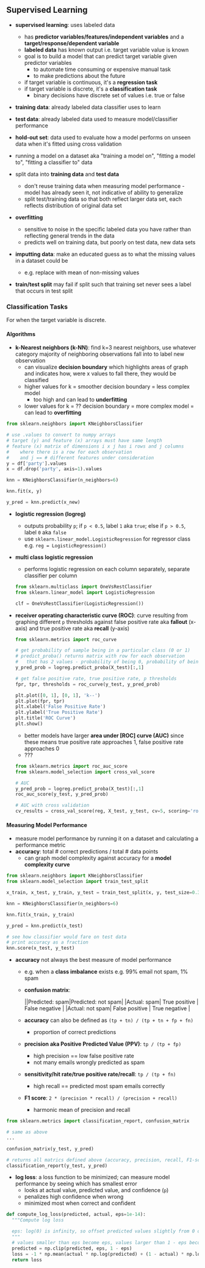 ## Supervised Learning

- **supervised learning**: uses labeled data
    - has **predictor variables/features/independent variables** and a **target/response/dependent variable**
    - **labeled data** has known output i.e. target variable value is known
    - goal is to build a model that can predict target variable given predictor variables
        - to automate time consuming or expensive manual task
        - to make predictions about the future
    - if target variable is continuous, it's a **regression task**
    - if target variable is discrete, it's a **classification task**
        - binary decisions have discrete set of values i.e. true or false

- **training data**: already labeled data classifier uses to learn
- **test data**: already labeled data used to measure model/classifier performance
- **hold-out set**: data used to evaluate how a model performs on unseen data when it's fitted using cross validation

- running a model on a dataset aka "training a model on", "fitting a model to", "fitting a classifier to" data
- split data into **training data** and **test data**
    - don't reuse training data when measuring model performance - model has already seen it, not indicative of ability to generalize
    - split test/training data so that both reflect larger data set, each reflects distribution of original data set

- **overfitting**
    - sensitive to noise in the specific labeled data you have rather than reflecting general trends in the data
    - predicts well on training data, but poorly on test data, new data sets

- **imputting data**: make an educated guess as to what the missing values in a dataset could be
    - e.g. replace with mean of non-missing values

- **train/test split** may fail if split such that training set never sees a label that occurs in test split

### Classification Tasks

For when the target variable is discrete.

#### Algorithms

- **k-Nearest neighbors (k-NN)**: find k=3 nearest neighbors, use whatever category majority of neighboring observations fall into to label new observation
    - can visualize **decision boundary** which highlights areas of graph and indicates how, were x values to fall there, they would be classified
    - higher values for k = smoother decision boundary = less complex model
        - too high and can lead to **underfitting**
    - lower values for k = ?? decision boundary = more complex model = can lead to **overfitting**

```python
from sklearn.neighbors import KNeighborsClassifier

# use .values to convert to numpy arrays
# target (y) and feature (x) arrays must have same length
# feature (x) matrix of dimensions i x j has i rows and j columns
#    where there is a row for each observation
#    and j == # different features under consideration
y = df['party'].values
x = df.drop('party', axis=1).values

knn = KNeighborsClassifier(n_neighbors=6)

knn.fit(x, y)

y_pred = knn.predict(x_new)
```

- **logistic regression (logreg)**
  - outputs probability `p`; if `p < 0.5`, label `1` aka `true`; else if `p > 0.5`, label `0` aka `false`
  - use `sklearn.linear_model.LogisticRegression` for regressor class e.g. `reg = LogisticRegression()`

- **multi class logistic regression**
    - performs logistic regression on each column separately, separate classifier per column

    ```python
    from sklearn.multiclass import OneVsRestClassifier
    from sklearn.linear_model import LogisticRegression

    clf = OneVsRestClassifier(LogisticRegression())
    ```

- **receiver operating characteristic curve (ROC)**: curve resulting from graphing different `p` thresholds against false positive rate aka **fallout** (x-axis) and true positive rate aka **recall** (y-axis)
    ```python
    from sklearn.metrics import roc_curve

    # get probability of sample being in a particular class (0 or 1)
    # predict_proba() returns matrix with row for each observation
    #   that has 2 values - probability of being 0, probability of being 1
    y_pred_prob = logreg.predict_proba(X_test)[:,1]

    # get false positive rate, true positive rate, p thresholds
    fpr, tpr, thresholds = roc_curve(y_test, y_pred_prob)

    plt.plot([0, 1], [0, 1], 'k--')
    plt.plot(fpr, tpr)
    plt.xlabel('False Positive Rate')
    plt.ylabel('True Positive Rate')
    plt.title('ROC Curve')
    plt.show()
    ```

    - better models have larger **area under [ROC] curve (AUC)** since these means true positive rate approaches 1, false positive rate approaches 0
    - ???

    ```python
    from sklearn.metrics import roc_auc_score
    from sklearn.model_selection import cross_val_score

    # AUC
    y_pred_prob = logreg.predict_proba(X_test)[:,1]
    roc_auc_score(y_test, y_pred_prob)

    # AUC with cross validation
    cv_results = cross_val_score(reg, X_test, y_test, cv=5, scoring='roc_auc')
    ```

#### Measuring Model Performance

- measure model performance by running it on a dataset and calculating a performance metric
- **accuracy**: total # correct predictions / total # data points
    - can graph model complexity against accuracy for a **model complexity curve**

```python
from sklearn.neighbors import KNeighborsClassifier
from sklearn.model_selection import train_test_split

x_train, x_test, y_train, y_test = train_test_split(x, y, test_size=0.3, random_state=21, stratify=y)

knn = KNeighborsClassifier(n_neighbors=6)

knn.fit(x_train, y_train)

y_pred = knn.predict(x_test)

# see how classifier would fare on test data
# print accuracy as a fraction
knn.score(x_test, y_test)
```

- **accuracy** not always the best measure of model performance
    - e.g. when a **class imbalance** exists e.g. 99% email not spam, 1% spam
    - **confusion matrix**:

        ||Predicted: spam|Predicted: not spam|
        |Actual: spam| True positive | False negative |
        |Actual: not spam| False positive | True negative |
    - **accuracy** can also be defined as `(tp + tn) / (tp + tn + fp + fn)`
        - proportion of correct predictions
    - **precision aka Positive Predicted Value (PPV)**: `tp / (tp + fp)`
        - high precision == low false positive rate
        - not many emails wrongly predicted as spam
    - **sensitivity/hit rate/true positive rate/recall**: `tp / (tp + fn)`
        - high recall == predicted most spam emails correctly
    - **F1 score**: `2 * (precision * recall) / (precision + recall)`
        - harmonic mean of precision and recall

```python
from sklearn.metrics import classification_report, confusion_matrix

# same as above
...

confusion_matrix(y_test, y_pred)

# returns all matrics defined above (accuracy, precision, recall, F1-score)
classification_report(y_test, y_pred)
```

- **log loss**: a loss function to be minimized; can measure model performance by seeing which has smallest error
    - looks at actual value, predicted value, and confidence (`p`)
    - penalizes high confidence when wrong
    - minimized most when correct and confident

```python
def compute_log_loss(predicted, actual, eps=1e-14):
  """Compute log loss

  eps: log(0) is infinity, so offset predicted values slightly from 0 or 1
  """
  # values smaller than eps become eps, values larger than 1 - eps become 1 - eps
  predicted = np.clip(predicted, eps, 1 - eps)
  loss = -1 * np.mean(actual * np.log(predicted) + (1 - actual) * np.log(1-predicted))
  return loss
```
